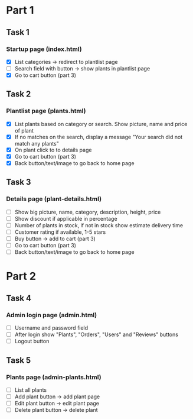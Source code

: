 # Part 1

## Task 1

### Startup page (index.html)

- [x] List categories -> redirect to plantlist page
- [ ] Search field with button -> show plants in plantlist page
- [x] Go to cart button (part 3)

## Task 2

### Plantlist page (plants.html)

- [x] List plants based on category or search. Show picture, name and price of plant
- [x] If no matches on the search, display a message "Your search did not match any plants"
- [x] On plant click to to details page
- [x] Go to cart button (part 3)
- [x] Back button/text/image to go back to home page

## Task 3

### Details page (plant-details.html)

- [ ] Show big picture, name, category, description, height, price
- [ ] Show discount if applicable in percentage
- [ ] Number of plants in stock, if not in stock show estimate delivery time
- [ ] Customer rating if available, 1-5 stars
- [ ] Buy button -> add to cart (part 3)
- [ ] Go to cart button (part 3)
- [ ] Back button/text/image to go back to home page

# Part 2

## Task 4

### Admin login page (admin.html)

- [ ] Username and password field
- [ ] After login show "Plants", "Orders", "Users" and "Reviews" buttons
- [ ] Logout button

## Task 5

### Plants page (admin-plants.html)

- [ ] List all plants
- [ ] Add plant button -> add plant page
- [ ] Edit plant button -> edit plant page
- [ ] Delete plant button -> delete plant
